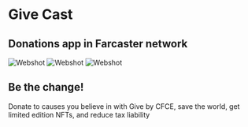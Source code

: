 # Give Cast
## Donations app in Farcaster network

![Webshot](/public/webshot1.jpg)
![Webshot](/public/webshot2.jpg)
![Webshot](/public/webshot3.jpg)

## Be the change!

Donate to causes you believe in with Give by CFCE, save the world, get limited edition NFTs, and reduce tax liability
